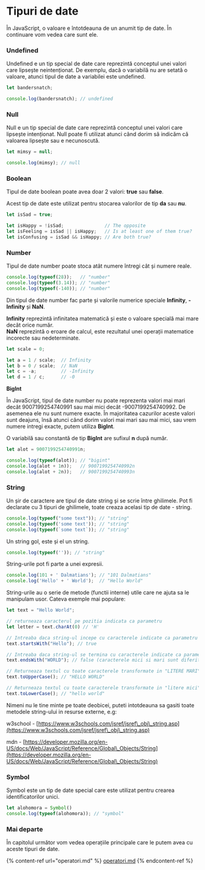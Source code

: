 # Tipuri de date

&#x20;În JavaScript, o valoare e întotdeauna de un anumit tip de date. În continuare vom vedea care sunt ele.

### **Undefined**

Undefined e un tip special de date care reprezintă conceptul unei valori care lipsește neintenționat. De exemplu, dacă o variabilă nu are setată o valoare, atunci tipul de date a variabilei este undefined.

```javascript
let bandersnatch;

console.log(bandersnatch); // undefined
```

### Null

Null e un tip special de date care reprezintă conceptul unei valori care lipsește intenționat. Null poate fi utilizat atunci când dorim să indicăm că valoarea lipsește sau e necunoscută.

```javascript
let mimsy = null;

console.log(mimsy); // null
```

### Boolean

Tipul de date boolean poate avea doar 2 valori: **true** sau **false**.

Acest tip de date este utilizat pentru stocarea valorilor de tip **da** sau **nu**.

```javascript
let isSad = true;

let isHappy = !isSad;               // The opposite
let isFeeling = isSad || isHappy;   // Is at least one of them true?
let isConfusing = isSad && isHappy; // Are both true?
```

### Number

Tipul de date number poate stoca atât numere întregi cât și numere reale.

```javascript
console.log(typeof(28));   // "number"
console.log(typeof(3.14)); // "number"
console.log(typeof(-140)); // "number"
```

Din tipul de date number fac parte și valorile numerice speciale **Infinity**, **-Infinity** și **NaN**.

**Infinity** reprezintă infinitatea matematică și este o valoare specială mai mare decât orice număr.\
**NaN** reprezintă o eroare de calcul, este rezultatul unei operații matematice incorecte sau nedeterminate.

```javascript
let scale = 0;

let a = 1 / scale;  // Infinity
let b = 0 / scale;  // NaN
let c = -a;         // -Infinity
let d = 1 / c;      // -0
```

**BigInt**

În JavaScript, tipul de date number nu poate reprezenta valori mai mari decât 9007199254740991 sau mai mici decât -9007199254740992. De asemenea ele nu sunt numere exacte. În majoritatea cazurilor aceste valori sunt deajuns, însă atunci când dorim valori mai mari sau mai mici, sau vrem numere intregi exacte, putem utiliza **BigInt**.

O variabilă sau constantă de tip **BigInt** are sufixul **n** după număr.

```javascript
let alot = 9007199254740991n;

console.log(typeof(alot)); // "bigint"
console.log(alot + 1n));   // 9007199254740992n
console.log(alot + 2n));   // 9007199254740993n
```

### String

Un șir de caractere are tipul de date string și se scrie între ghilimele. Pot fi declarate cu 3 tipuri de ghilimele, toate creaza acelasi tip de date - string.

```javascript
console.log(typeof("some text")); // "string"
console.log(typeof('some text')); // "string"
console.log(typeof(`some text`)); // "string"
```

Un string gol, este și el un string.

```javascript
console.log(typeof('')); // "string"
```

String-urile pot fi parte a unei expresii.

```javascript
console.log(101 + ' Dalmatians'); // "101 Dalmatians"
console.log('Hello' + ' World');  // "Hello World"
```

String-urile au o serie de metode (functii interne) utile care ne ajuta sa le manipulam usor. Cateva exemple mai populare:

```javascript
let text = "Hello World";

// returneaza caracterul pe pozitia indicata ca parametru
let letter = text.charAt(0) // 'H'

// Intreaba daca string-ul incepe cu caracterele indicate ca parametru
text.startsWith("Hello"); // true

// Intreaba daca string-ul se termina cu caracterele indicate ca parametru
text.endsWith("WORLD"); // false (caracterele mici si mari sunt diferite in js)

// Returneaza textul cu toate caracterele transformate in "LITERE MARI"
text.toUpperCase(); // "HELLO WORLD"

// Returneaza textul cu toate caracterele transformate in "litere mici"
text.toLowerCase(); // "hello world"
```

Nimeni nu le tine minte pe toate deobicei, puteti intotdeauna sa gasiti toate metodele string-ului in resurse externe, e.g:

w3school - [https://www.w3schools.com/jsref/jsref\_obj\_string.asp](https://www.w3schools.com/jsref/jsref\_obj\_string.asp)

mdn - [https://developer.mozilla.org/en-US/docs/Web/JavaScript/Reference/Global\_Objects/String](https://developer.mozilla.org/en-US/docs/Web/JavaScript/Reference/Global\_Objects/String)

### Symbol

Symbol este un tip de date special care este utilizat pentru crearea identificatorilor unici.

```javascript
let alohomora = Symbol()
console.log(typeof(alohomora)); // "symbol"
```

### Mai departe

În capitolul următor vom vedea operațiile principale care le putem avea cu aceste tipuri de date.

{% content-ref url="operatori.md" %}
[operatori.md](operatori.md)
{% endcontent-ref %}

